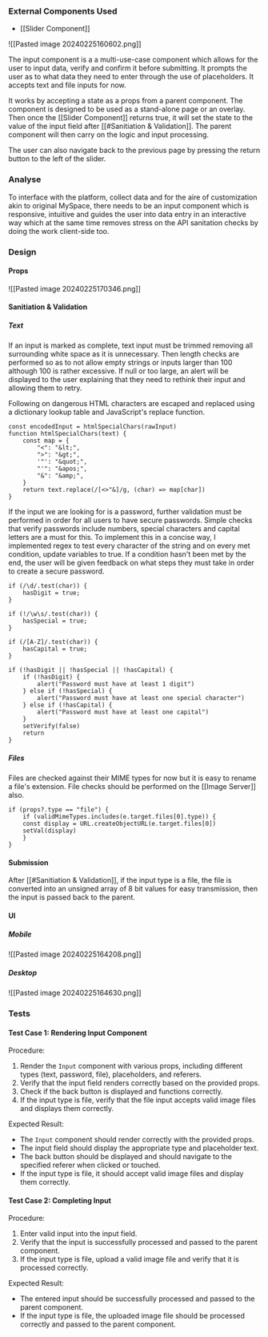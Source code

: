 
### External Components Used

- [[Slider Component]]


![[Pasted image 20240225160602.png]]


The input component is a a multi-use-case component which allows for the user to input data, verify and confirm it before submitting. It prompts the user as to what data they need to enter through the use of placeholders. It accepts text and file inputs for now.

It works by accepting a state as a props from a parent component. The component is designed to be used as a stand-alone page or an overlay. Then once the [[Slider Component]] returns true, it will set the state to the value of the input field after [[#Sanitiation & Validation]]. The parent component will then carry on the logic and input processing.

The user can also navigate back to the previous page by pressing the return button to the left of the slider.


### Analyse

To interface with the platform, collect data and for the aire of customization akin to original MySpace, there needs to be an input component which is responsive, intuitive and guides the user into data entry in an interactive way which at the same time removes stress on the API sanitation checks by doing the work client-side too.


### Design

#### Props

![[Pasted image 20240225170346.png]]


#### Sanitiation & Validation

##### Text

If an input is marked as complete, text input must be trimmed removing all surrounding white space as it is unnecessary. Then length checks are performed so as to not allow empty strings or inputs larger than 100 although 100 is rather excessive. If null or too large, an alert will be displayed to the user explaining that they need to rethink their input and allowing them to retry. 

Following on dangerous HTML characters are escaped and replaced using a dictionary lookup table and JavaScript's replace function.

```
const encodedInput = htmlSpecialChars(rawInput)
function htmlSpecialChars(text) {
	const map = {
		"<": "&lt;",
		">": "&gt;",
		'"': "&quot;",
		"'": "&apos;",
		"&": "&amp;",
	}
	return text.replace(/[<>"&]/g, (char) => map[char])
}
```

If the input we are looking for is a password, further validation must be performed in order for all users to have secure passwords. Simple checks that verify passwords include numbers, special characters and capital letters are a must for this. To implement this in a concise way, I implemented regex to test every character of the string and on every met condition, update variables to true. If a condition hasn't been met by the end, the user will be given feedback on what steps they must take in order to create a secure password.

```
if (/\d/.test(char)) {
	hasDigit = true;
}

if (!/\w\s/.test(char)) {
	hasSpecial = true;
}

if (/[A-Z]/.test(char)) {
	hasCapital = true;
}
```

```
if (!hasDigit || !hasSpecial || !hasCapital) {
	if (!hasDigit) {
		alert("Password must have at least 1 digit")
	} else if (!hasSpecial) {
		alert("Password must have at least one special character")
	} else if (!hasCapital) {
		alert("Password must have at least one capital")
	}
	setVerify(false)
	return
}
```

##### Files

Files are checked against their MIME types for now but it is easy to rename a file's extension. File checks should be performed on the [[Image Server]] also.

```
if (props?.type == "file") {
	if (validMimeTypes.includes(e.target.files[0].type)) {
	const display = URL.createObjectURL(e.target.files[0])
	setVal(display)
	}
}
```


#### Submission

After [[#Sanitiation & Validation]], if the input type is a file, the file is converted into an unsigned array of 8 bit values for easy transmission, then the input is passed back to the parent.


#### UI

##### Mobile

![[Pasted image 20240225164208.png]]

##### Desktop

![[Pasted image 20240225164630.png]]


### Tests

#### Test Case 1: Rendering Input Component

Procedure:

1. Render the `Input` component with various props, including different types (text, password, file), placeholders, and referers.
2. Verify that the input field renders correctly based on the provided props.
3. Check if the back button is displayed and functions correctly.
4. If the input type is file, verify that the file input accepts valid image files and displays them correctly.

Expected Result:

- The `Input` component should render correctly with the provided props.
- The input field should display the appropriate type and placeholder text.
- The back button should be displayed and should navigate to the specified referer when clicked or touched.
- If the input type is file, it should accept valid image files and display them correctly.

#### Test Case 2: Completing Input

Procedure:

1. Enter valid input into the input field.
2. Verify that the input is successfully processed and passed to the parent component.
3. If the input type is file, upload a valid image file and verify that it is processed correctly.

Expected Result:

- The entered input should be successfully processed and passed to the parent component.
- If the input type is file, the uploaded image file should be processed correctly and passed to the parent component.